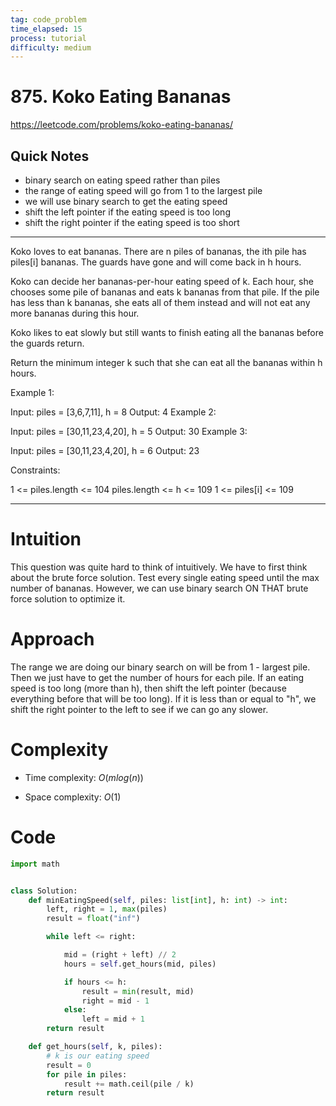 ```yaml
---
tag: code_problem
time_elapsed: 15
process: tutorial
difficulty: medium
---
```


# 875. Koko Eating Bananas
<https://leetcode.com/problems/koko-eating-bananas/>

## Quick Notes

- binary search on eating speed rather than piles
- the range of eating speed will go from 1 to the largest pile
- we will use binary search to get the eating speed
- shift the left pointer if the eating speed is too long
- shift the right pointer if the eating speed is too short

---

Koko loves to eat bananas. There are n piles of bananas, the ith pile has piles[i] bananas. The guards have gone and will come back in h hours.

Koko can decide her bananas-per-hour eating speed of k. Each hour, she chooses some pile of bananas and eats k bananas from that pile. If the pile has less than k bananas, she eats all of them instead and will not eat any more bananas during this hour.

Koko likes to eat slowly but still wants to finish eating all the bananas before the guards return.

Return the minimum integer k such that she can eat all the bananas within h hours.

 

Example 1:

Input: piles = [3,6,7,11], h = 8
Output: 4
Example 2:

Input: piles = [30,11,23,4,20], h = 5
Output: 30
Example 3:

Input: piles = [30,11,23,4,20], h = 6
Output: 23
 

Constraints:

1 <= piles.length <= 104
piles.length <= h <= 109
1 <= piles[i] <= 109

---

# Intuition
<!-- Describe your first thoughts on how to solve this problem. -->
This question was quite hard to think of intuitively. We have to first think about the brute force solution. Test every single eating speed until the max number of bananas. However, we can use binary search ON THAT brute force solution to optimize it.

# Approach
<!-- Describe your approach to solving the problem. -->
The range we are doing our binary search on will be from 1 - largest pile. Then we just have to get the number of hours for each pile. If an eating speed is too long (more than h), then shift the left pointer (because everything before that will be too long). If it is less than or equal to "h", we shift the right pointer to the left to see if we can go any slower.

# Complexity
- Time complexity: $O(m log(n))$

- Space complexity: $O(1)$

# Code
```python
import math


class Solution:
    def minEatingSpeed(self, piles: list[int], h: int) -> int:
        left, right = 1, max(piles)
        result = float("inf")

        while left <= right:

            mid = (right + left) // 2
            hours = self.get_hours(mid, piles)

            if hours <= h:
                result = min(result, mid)
                right = mid - 1
            else:
                left = mid + 1
        return result

    def get_hours(self, k, piles):
        # k is our eating speed
        result = 0
        for pile in piles:
            result += math.ceil(pile / k)
        return result

```
